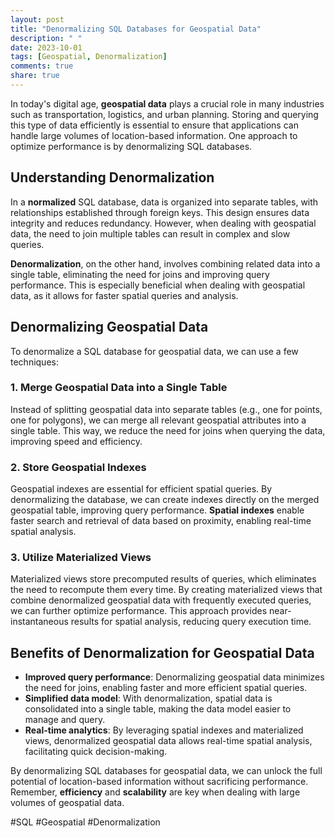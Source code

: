 ```yaml
---
layout: post
title: "Denormalizing SQL Databases for Geospatial Data"
description: " "
date: 2023-10-01
tags: [Geospatial, Denormalization]
comments: true
share: true
---
```


In today's digital age, **geospatial data** plays a crucial role in many industries such as transportation, logistics, and urban planning. Storing and querying this type of data efficiently is essential to ensure that applications can handle large volumes of location-based information. One approach to optimize performance is by denormalizing SQL databases.

## Understanding Denormalization

In a **normalized** SQL database, data is organized into separate tables, with relationships established through foreign keys. This design ensures data integrity and reduces redundancy. However, when dealing with geospatial data, the need to join multiple tables can result in complex and slow queries.

**Denormalization**, on the other hand, involves combining related data into a single table, eliminating the need for joins and improving query performance. This is especially beneficial when dealing with geospatial data, as it allows for faster spatial queries and analysis.

## Denormalizing Geospatial Data

To denormalize a SQL database for geospatial data, we can use a few techniques:

### 1. Merge Geospatial Data into a Single Table

Instead of splitting geospatial data into separate tables (e.g., one for points, one for polygons), we can merge all relevant geospatial attributes into a single table. This way, we reduce the need for joins when querying the data, improving speed and efficiency.

### 2. Store Geospatial Indexes

Geospatial indexes are essential for efficient spatial queries. By denormalizing the database, we can create indexes directly on the merged geospatial table, improving query performance. **Spatial indexes** enable faster search and retrieval of data based on proximity, enabling real-time spatial analysis.

### 3. Utilize Materialized Views

Materialized views store precomputed results of queries, which eliminates the need to recompute them every time. By creating materialized views that combine denormalized geospatial data with frequently executed queries, we can further optimize performance. This approach provides near-instantaneous results for spatial analysis, reducing query execution time.

## Benefits of Denormalization for Geospatial Data

- **Improved query performance**: Denormalizing geospatial data minimizes the need for joins, enabling faster and more efficient spatial queries.
- **Simplified data model**: With denormalization, spatial data is consolidated into a single table, making the data model easier to manage and query.
- **Real-time analytics**: By leveraging spatial indexes and materialized views, denormalized geospatial data allows real-time spatial analysis, facilitating quick decision-making.

By denormalizing SQL databases for geospatial data, we can unlock the full potential of location-based information without sacrificing performance. Remember, **efficiency** and **scalability** are key when dealing with large volumes of geospatial data.

#SQL #Geospatial #Denormalization